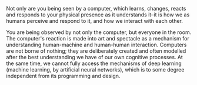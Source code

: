 
Not only are you being seen by a computer, which learns, changes, reacts and responds to your physical presence as it understands it–it is how we as humans perceive and respond to it, and how we interact with each other. 

You are being observed by not only the computer, but everyone in the room. The computer's reaction is made into art and spectacle as a mechanism for understanding human-machine and human-human interaction. Computers are not borne of nothing; they are deliberately created and often modelled after the best understanding we have of our own cognitive processes. At the same time, we cannot fully access the mechanisms of deep learning (machine learning, by artificial neural networks), which is to some degree independent from its programming and design. 
